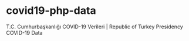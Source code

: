 # covid19-php-data
T.C. Cumhurbaşkanlığı COVID-19 Verileri | Republic of Turkey Presidency COVID-19 Data
